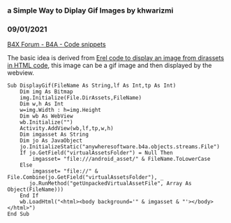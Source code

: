 ### a Simple Way to Diplay Gif Images by khwarizmi
### 09/01/2021
[B4X Forum - B4A - Code snippets](https://www.b4x.com/android/forum/threads/133924/)

The basic idea is derived from [Erel code to display an image from dirassets in HTML code](https://www.b4x.com/android/forum/threads/using-webview-files-in-the-assets-directory.69996/post-444559), this image can be a gif image and then displayed by the webview.  
  

```B4X
Sub DisplayGif(FileName As String,lf As Int,tp As Int)  
    Dim img As Bitmap  
    img.Initialize(File.DirAssets,FileName)  
    Dim w,h As Int  
    w=img.Width : h=img.Height  
    Dim wb As WebView  
    wb.Initialize("")  
    Activity.AddView(wb,lf,tp,w,h)  
    Dim imgasset As String  
    Dim jo As JavaObject  
    jo.InitializeStatic("anywheresoftware.b4a.objects.streams.File")  
    If jo.GetField("virtualAssetsFolder") = Null Then  
        imgasset= "file:///android_asset/" & FileName.ToLowerCase  
    Else  
        imgasset= "file://" & File.Combine(jo.GetField("virtualAssetsFolder"), _  
       jo.RunMethod("getUnpackedVirtualAssetFile", Array As Object(FileName)))  
    End If  
    wb.LoadHtml("<html><body background='" & imgasset & "'></body></html>")  
End Sub
```